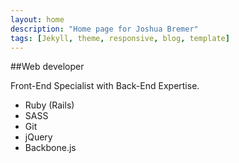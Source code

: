 ```yaml
---
layout: home
description: "Home page for Joshua Bremer"
tags: [Jekyll, theme, responsive, blog, template]
---
```


##Web developer


Front-End Specialist with Back-End Expertise.

*	Ruby (Rails)
*	SASS
*	Git
*	jQuery
*	Backbone.js

